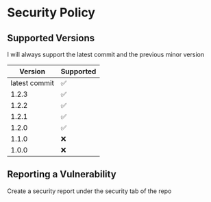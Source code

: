 # Security Policy

## Supported Versions

I will always support the latest commit and the previous minor version

| Version       | Supported          |
| ------------- | ------------------ |
| latest commit | :white_check_mark: |
| 1.2.3         | :white_check_mark: |
| 1.2.2         | :white_check_mark: |
| 1.2.1         | :white_check_mark: |
| 1.2.0         | :white_check_mark: |
| 1.1.0         | :x:                |
| 1.0.0         | :x:                |

## Reporting a Vulnerability

Create a security report under the security tab of the repo
